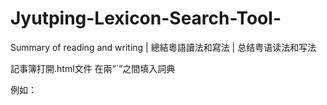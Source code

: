 # Jyutping-Lexicon-Search-Tool-
Summary of reading and writing | 總結粵語讀法和寫法 | 总结粤语读法和写法

記事簿打開.html文件
在兩“`”之間填入詞典
<script>
window.jyutpingDictText = `

填入詞典，詞匯和粵拼之間用製表符隔開

`;
</script>

例如：
<script>
window.jyutpingDictText = `
廣東話	gwong2 dung1 waa2
有	jau5	11175341
愛好	oi3 hou3
愛好	ngoi3 hou3
啊 	aa3
啊	a6
happy	he pi
Quali	kol1 li2
亞Sir	aa3 soe4
老rob	lou5 lap1
Call loan	ko1 lou1


`;
</script>
